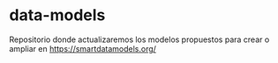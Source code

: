 # data-models
Repositorio donde actualizaremos los modelos propuestos para crear o ampliar en https://smartdatamodels.org/
